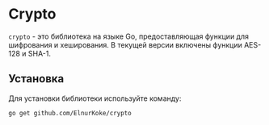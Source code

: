 # Crypto

`crypto` - это библиотека на языке Go, предоставляющая функции для шифрования и хеширования. В текущей версии включены функции AES-128 и SHA-1.

## Установка

Для установки библиотеки используйте команду:

```sh
go get github.com/ElnurKoke/crypto
